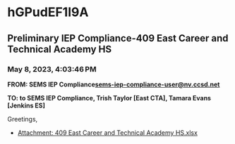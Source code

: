 # hGPudEF1l9A
## Preliminary IEP Compliance-409 East Career and Technical Academy HS
### May 8, 2023, 4:03:46 PM
**FROM: SEMS IEP Compliance<sems-iep-compliance-user@nv.ccsd.net>**

**TO: to SEMS IEP Compliance, Trish Taylor [East CTA], Tamara Evans [Jenkins ES]**


Greetings, 





* [Attachment: 409 East Career and Technical Academy HS.xlsx](hGPudEF1l9A-attachment-1.xlsx)
